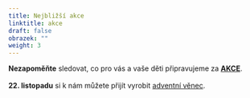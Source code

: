```yaml
---
title: Nejbližší akce
linktitle: akce
draft: false
obrazek: ""
weight: 3
---
```

**Nezapoměňte** sledovat, co pro vás a vaše děti připravujeme za **[AKCE](https://www.brezanek.cz/akce/)**.\
\
[](https://www.brezanek.cz/kempy/)**22. listopadu** si k nám můžete přijít vyrobit [adventní věnec](https://www.brezanek.cz/akce/).